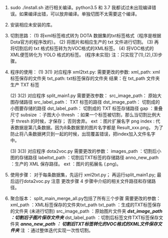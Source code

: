 1. sudo ./install.sh
    进行相关编译。python3.5 和 3.7 我都试过未出现编译错误。如果编译出错，可以放弃编译。单独切图不太需要这个编译。

2. 安装相应未安装的库。

3. 切割思路：
    (1) 将xml标签格式转为 DOTA 数据集的txt标签格式（程序是根据Dota官方的程序改的）。
    (2) 将图片和相应生产的 txt 文件进行切割。
    (3) 再将切割后的 txt 格式标签转为为VOC格式的XML标签。
    (4) 将VOC格式的XML便签转化为 YOLO 格式的标签。  (程序未实现)
    注：只实现了(1),(2),(3)步骤。

4. 程序的使用：
    (1) 3(1) 对应程序 xml2txt.py:
        需要更改的参数:
            xml_path: xml标签保存的文件夹
            txt_path: txt标签保存的文件夹
        结果：在 txt_path 文件夹生产 TXT 标签

    (2) 3(2) 对应程序 split_main1.py
        需要更改参数：
            src_image_path： 原始大图存储路径
            src_label_path： TXT 标签的路径
            dst_image_path： 切割成的小图要存储的路径
            dst_label_path： 切割成的 TXT 标签存储路径
            gap ：重叠尺寸
            subsize ：子图大小
            thresh ：如果一个标签被切割，那么当切割比例大于 thresh 的时候，才保存； 否则舍弃。
            ext ：图片扩展名字 png
            index : 代表数据是第几条数据。因为8条数据里的图片名字都是 Result_xxx.png，
                    为了防止将八条数据拷贝到一起的时候，出现覆盖错误，把index加入文件名字中。

    (3) 3(3) 对应程序 dota2voc.py
        需要更改的参数：
            images_path ：切割后小图的存储路径
            labeltxt_path ：切割后TXT标签的存储路径
            anno_new_path ：生产的 XML 保存路径。
            ext ：图片的拓展名 (.png)。

5. 使用步骤：
    对于每条数据集，先运行 xml2txt.py； 再运行split_main1.py; 最后运行dota2voc.py
    注意 更改步骤 4 步骤中介绍的相关文件路径和存储路径。

6. 聚合版本：
    split_main_merge_all.py包括了所有三个步骤
    需要更改的参数：
        xml_path ：XML标签保存的文件夹txt_path
        txt_path ：生成的TXT标签保存的文件夹 (未进行切割)
        src_image_path ：原始图片文件夹
        ***dst_image_path ：切割后子图片保存文件夹***
        dst_label_path ：切割后标签文件TXT标签保存文件夹
        ***anno_new_path ： 切割后TXT标签转化的VOC格式的XML文件保存文件夹***
    注 ：通过整体迭代实现一次性切割。
